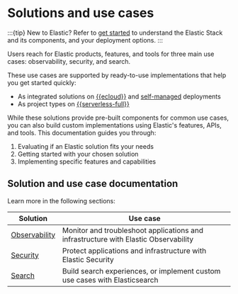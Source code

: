 # Solutions and use cases

:::{tip}
New to Elastic? Refer to [get started](/get-started/the-stack.md) to understand the Elastic Stack and its components, and your deployment options.
:::

Users reach for Elastic products, features, and tools for three main use cases: observability, security, and search.

These use cases are supported by ready-to-use implementations that help you get started quickly:
- As integrated solutions on [{{ecloud}}](/deploy-manage/deploy/elastic-cloud/cloud-hosted.md) and [self-managed](/deploy-manage/deploy/self-managed.md) deployments
- As project types on [{{serverless-full}}](/deploy-manage/deploy/elastic-cloud/serverless.md)

While these solutions provide pre-built components for common use cases, you can also build custom implementations using Elastic's features, APIs, and tools. This documentation guides you through:

1. Evaluating if an Elastic solution fits your needs
2. Getting started with your chosen solution
3. Implementing specific features and capabilities

## Solution and use case documentation

Learn more in the following sections:

| Solution | Use case | 
| --- | --- | 
| [Observability](observability.md) | Monitor and troubleshoot applications and infrastructure with Elastic Observability
| [Security](security.md) | Protect applications and infrastructure with Elastic Security
| [Search](search.md) | Build search experiences, or implement custom use cases with Elasticsearch